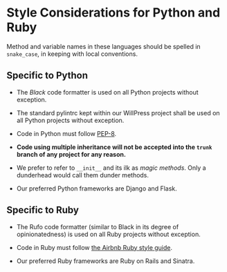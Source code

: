 # Style Considerations for Python and Ruby

Method and variable names in these languages should be spelled in `snake_case`, in keeping with local conventions.

## Specific to Python

* The _Black_ code formatter is used on all Python projects without exception.

* The standard pylintrc kept within our WillPress project shall be used on all Python projects without exception.

* Code in Python must follow [PEP-8](https://peps.python.org/pep-0008/).

* __Code using multiple inheritance will not be accepted into the `trunk` branch of any project for any reason.__

* We prefer to refer to `__init__` and its ilk as _magic methods_.  Only a dunderhead would call them dunder methods.

* Our preferred Python frameworks are Django and Flask.

## Specific to Ruby

* The Rufo code formatter (similar to Black in its degree of opinionatedness) is used on all Ruby projects without exception.

* Code in Ruby must follow [the Airbnb Ruby style guide](https://airbnb.io/projects/ruby/).

* Our preferred Ruby frameworks are Ruby on Rails and Sinatra.
